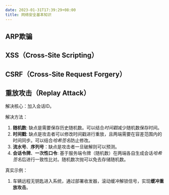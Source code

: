 ```yaml
---
date: 2023-01-31T17:39:29+08:00
title: 网络安全基本知识
---
```


## ARP欺骗

## XSS（Cross-Site Scripting）

## CSRF（Cross-Site Request Forgery）

## 重放攻击（Replay Attack）

解决核心：加入会话ID。

解决方法：

1. **随机数**: 缺点是需要保存历史随机数。可以结合*时间戳*减少随机数保存时间。
2. **时间戳**: 缺点是攻击者可以修改时间戳进行重放，且两端需要在容差范围内的时间同步。可以结合*哈希签名*防止修改。
3. **流水号**、**序列号**：缺点是攻击者一旦破解则可以预测。
4. **会话令牌**、**一次性口令**: 基于服务端令牌（随机数）在两端各自生成会话*哈希签名*后进行一致性比对。随机数次抛可以免去存储随机数。

真实示例：

1. 车辆远程无钥匙进入系统，通过部署收发器，滚动缓冲解锁信号，实现**缓冲重放攻击**。
